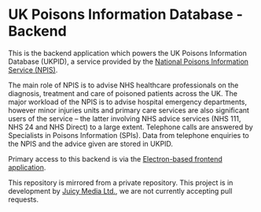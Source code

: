 # UK Poisons Information Database - Backend

This is the backend application which powers the UK Poisons Information Database (UKPID), a service provided by
the [National Poisons Information Service (NPIS)](https://www.npis.org/).

The main role of NPIS is to advise NHS healthcare professionals on the diagnosis, treatment and care of poisoned
patients across the UK. The major workload of the NPIS is to advise hospital emergency departments, however minor
injuries units and primary care services are also significant users of the service – the latter involving NHS advice
services (NHS 111, NHS 24 and NHS Direct) to a large extent. Telephone calls are answered by Specialists in Poisons
Information (SPIs). Data from telephone enquiries to the NPIS and the advice given are stored in UKPID.

Primary access to this backend is via
the [Electron-based frontend application](https://github.com/ukhsa-collaboration/UKPID-Frontend).

This repository is mirrored from a private repository. This project is in development
by [Juicy Media Ltd.](https://www.juicymedia.co.uk/), we are not currently accepting pull requests.
